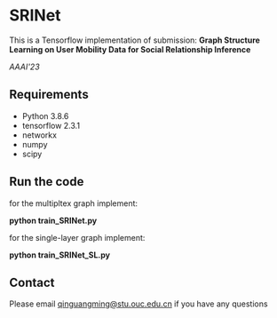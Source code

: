 # SRINet

This is a Tensorflow implementation of submission: <b>Graph Structure Learning on User Mobility Data for Social Relationship
Inference</b>


<i>AAAI'23</i>



## Requirements
  * Python 3.8.6
  * tensorflow 2.3.1
  * networkx
  * numpy
  * scipy
 
## Run the code

for the multipltex graph implement:

**python train_SRINet.py** 

for the  single-layer graph implement:

**python train_SRINet_SL.py** 

## Contact

Please email qinguangming@stu.ouc.edu.cn if you have any questions
